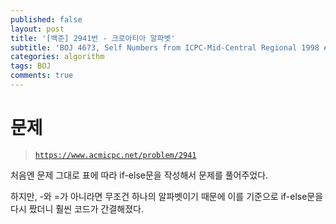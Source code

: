 ```yaml
---
published: false
layout: post
title: '[백준] 2941번 - 크로아티아 알파벳'
subtitle: 'BOJ 4673, Self Numbers from ICPC-Mid-Central Regional 1998 #D'
categories: algorithm
tags: BOJ
comments: true
---
```

# 문제
> [`https://www.acmicpc.net/problem/2941`](https://www.acmicpc.net/problem/2941)

처음엔 문제 그대로 표에 따라 if-else문을 작성해서 문제를 풀어주었다. 
<script src="https://gist.github.com/sundongkim-dev/1fa8f6e488f429a32af01d34a6ed1077.js"></script>

하지만, -와 =가 아니라면 무조건 하나의 알파벳이기 때문에 이를 기준으로 if-else문을 다시 짰더니 훨씬 코드가 간결해졌다.
<script src="https://gist.github.com/sundongkim-dev/0e31b50fcd444637f7ff67fbcab327b9.js"></script>